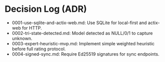 # Decision Log (ADR)

- 0001-use-sqlite-and-actix-web.md: Use SQLite for local-first and actix-web for HTTP.
- 0002-tri-state-detected.md: Model detected as NULL/0/1 to capture unknown.
- 0003-expert-heuristic-mvp.md: Implement simple weighted heuristic before full rating protocol.
- 0004-signed-sync.md: Require Ed25519 signatures for sync endpoints.
